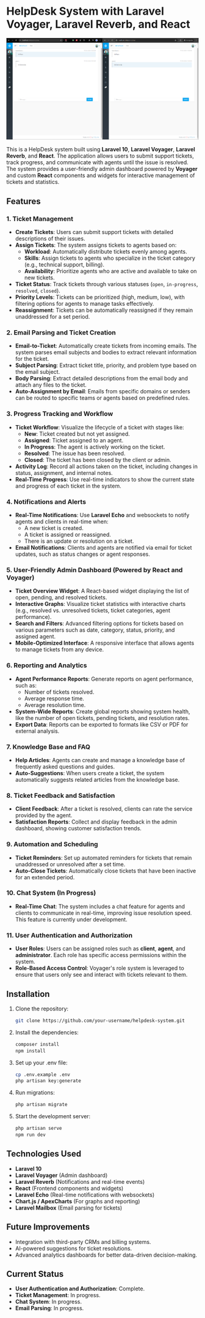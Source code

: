 # HelpDesk System with Laravel Voyager, Laravel Reverb, and React

!["Help Desk"](HelpDesk.png)

This is a HelpDesk system built using **Laravel 10**, **Laravel Voyager**, **Laravel Reverb**, and **React**. The application allows users to submit support tickets, track progress, and communicate with agents until the issue is resolved. The system provides a user-friendly admin dashboard powered by **Voyager** and custom **React** components and widgets for interactive management of tickets and statistics.

## Features

### 1. Ticket Management
- **Create Tickets**: Users can submit support tickets with detailed descriptions of their issues.
- **Assign Tickets**: The system assigns tickets to agents based on:
  - **Workload**: Automatically distribute tickets evenly among agents.
  - **Skills**: Assign tickets to agents who specialize in the ticket category (e.g., technical support, billing).
  - **Availability**: Prioritize agents who are active and available to take on new tickets.
- **Ticket Status**: Track tickets through various statuses (`open`, `in-progress`, `resolved`, `closed`).
- **Priority Levels**: Tickets can be prioritized (high, medium, low), with filtering options for agents to manage tasks effectively.
- **Reassignment**: Tickets can be automatically reassigned if they remain unaddressed for a set period.

### 2. Email Parsing and Ticket Creation
- **Email-to-Ticket**: Automatically create tickets from incoming emails. The system parses email subjects and bodies to extract relevant information for the ticket.
- **Subject Parsing**: Extract ticket title, priority, and problem type based on the email subject.
- **Body Parsing**: Extract detailed descriptions from the email body and attach any files to the ticket.
- **Auto-Assignment by Email**: Emails from specific domains or senders can be routed to specific teams or agents based on predefined rules.

### 3. Progress Tracking and Workflow
- **Ticket Workflow**: Visualize the lifecycle of a ticket with stages like:
  - **New**: Ticket created but not yet assigned.
  - **Assigned**: Ticket assigned to an agent.
  - **In Progress**: The agent is actively working on the ticket.
  - **Resolved**: The issue has been resolved.
  - **Closed**: The ticket has been closed by the client or admin.
- **Activity Log**: Record all actions taken on the ticket, including changes in status, assignment, and internal notes.
- **Real-Time Progress**: Use real-time indicators to show the current state and progress of each ticket in the system.
  
### 4. Notifications and Alerts
- **Real-Time Notifications**: Use **Laravel Echo** and websockets to notify agents and clients in real-time when:
  - A new ticket is created.
  - A ticket is assigned or reassigned.
  - There is an update or resolution on a ticket.
- **Email Notifications**: Clients and agents are notified via email for ticket updates, such as status changes or agent responses.

### 5. User-Friendly Admin Dashboard (Powered by React and Voyager)
- **Ticket Overview Widget**: A React-based widget displaying the list of open, pending, and resolved tickets.
- **Interactive Graphs**: Visualize ticket statistics with interactive charts (e.g., resolved vs. unresolved tickets, ticket categories, agent performance).
- **Search and Filters**: Advanced filtering options for tickets based on various parameters such as date, category, status, priority, and assigned agent.
- **Mobile-Optimized Interface**: A responsive interface that allows agents to manage tickets from any device.
  
### 6. Reporting and Analytics
- **Agent Performance Reports**: Generate reports on agent performance, such as:
  - Number of tickets resolved.
  - Average response time.
  - Average resolution time.
- **System-Wide Reports**: Create global reports showing system health, like the number of open tickets, pending tickets, and resolution rates.
- **Export Data**: Reports can be exported to formats like CSV or PDF for external analysis.

### 7. Knowledge Base and FAQ
- **Help Articles**: Agents can create and manage a knowledge base of frequently asked questions and guides.
- **Auto-Suggestions**: When users create a ticket, the system automatically suggests related articles from the knowledge base.

### 8. Ticket Feedback and Satisfaction
- **Client Feedback**: After a ticket is resolved, clients can rate the service provided by the agent.
- **Satisfaction Reports**: Collect and display feedback in the admin dashboard, showing customer satisfaction trends.

### 9. Automation and Scheduling
- **Ticket Reminders**: Set up automated reminders for tickets that remain unaddressed or unresolved after a set time.
- **Auto-Close Tickets**: Automatically close tickets that have been inactive for an extended period.

### 10. Chat System (In Progress)
- **Real-Time Chat**: The system includes a chat feature for agents and clients to communicate in real-time, improving issue resolution speed. This feature is currently under development.

### 11. User Authentication and Authorization
- **User Roles**: Users can be assigned roles such as **client**, **agent**, and **administrator**. Each role has specific access permissions within the system.
- **Role-Based Access Control**: Voyager's role system is leveraged to ensure that users only see and interact with tickets relevant to them.

## Installation

1. Clone the repository:
   ```bash
   git clone https://github.com/your-username/helpdesk-system.git
   ```

2. Install the dependencies:
    ```bash
    composer install
    npm install
    ```

3. Set up your .env file:
    ```bash
    cp .env.example .env
    php artisan key:generate
    ```

4. Run migrations:
    ```bash
    php artisan migrate
    ```

5. Start the development server:
    ```bash
    php artisan serve
    npm run dev
    ```

## Technologies Used
- **Laravel 10**
- **Laravel Voyager** (Admin dashboard)
- **Laravel Reverb** (Notifications and real-time events)
- **React** (Frontend components and widgets)
- **Laravel Echo** (Real-time notifications with websockets)
- **Chart.js / ApexCharts** (For graphs and reporting)
- **Laravel Mailbox** (Email parsing for tickets)

## Future Improvements
- Integration with third-party CRMs and billing systems.
- AI-powered suggestions for ticket resolutions.
- Advanced analytics dashboards for better data-driven decision-making.

## Current Status
- **User Authentication and Authorization**: Complete.
- **Ticket Management**: In progress.
- **Chat System**: In progress.
- **Email Parsing**: In progress.
